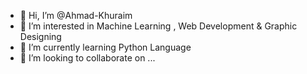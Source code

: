 - 👋 Hi, I’m @Ahmad-Khuraim
- 👀 I’m interested in Machine Learning , Web Development & Graphic Designing 
- 🌱 I’m currently learning Python Language 
- 💞️ I’m looking to collaborate on ...


<!---
Ahmad-Khuraim/Ahmad-Khuraim is a ✨ special ✨ repository because its `README.md` (this file) appears on your GitHub profile.
You can click the Preview link to take a look at your changes.
--->
